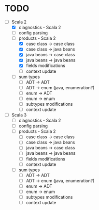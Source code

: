 # TODO

 - [ ] Scala 2
   - [X] diagnostics - Scala 2
   - [ ] config parsing
   - [ ] products - Scala 2
     - [X] case class -> case class
     - [X] case class -> java beans
     - [X] java beans -> case class
     - [X] java beans -> java beans
     - [X] fields modifications
     - [ ] context update
   - [ ] sum types
     - [ ] ADT -> ADT
     - [ ] ADT -> enum (java, enumeration?)
     - [ ] enum -> ADT
     - [ ] enum -> enum
     - [ ] subtypes modifications
     - [ ] context update
 - [ ] Scala 3
   - [ ] diagnostics - Scala 2
   - [ ] config parsing
   - [ ] products - Scala 2
     - [ ] case class -> case class
     - [ ] case class -> java beans
     - [ ] java beans -> case class
     - [ ] java beans -> java beans
     - [ ] fields modifications
     - [ ] context update
   - [ ] sum types
     - [ ] ADT -> ADT
     - [ ] ADT -> enum (java, enumeration?)
     - [ ] enum -> ADT
     - [ ] enum -> enum
     - [ ] subtypes modifications
     - [ ] context update
